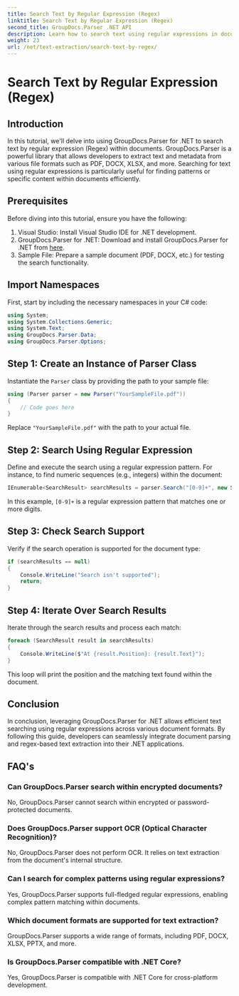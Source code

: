 ```yaml
---
title: Search Text by Regular Expression (Regex)
linktitle: Search Text by Regular Expression (Regex)
second_title: GroupDocs.Parser .NET API
description: Learn how to search text using regular expressions in documents using GroupDocs.Parser for .NET. Extract specific content effortlessly.
weight: 23
url: /net/text-extraction/search-text-by-regex/
---
```


# Search Text by Regular Expression (Regex)

## Introduction
In this tutorial, we'll delve into using GroupDocs.Parser for .NET to search text by regular expression (Regex) within documents. GroupDocs.Parser is a powerful library that allows developers to extract text and metadata from various file formats such as PDF, DOCX, XLSX, and more. Searching for text using regular expressions is particularly useful for finding patterns or specific content within documents efficiently.
## Prerequisites
Before diving into this tutorial, ensure you have the following:
1. Visual Studio: Install Visual Studio IDE for .NET development.
2. GroupDocs.Parser for .NET: Download and install GroupDocs.Parser for .NET from [here](https://releases.groupdocs.com/parser/net/).
3. Sample File: Prepare a sample document (PDF, DOCX, etc.) for testing the search functionality.

## Import Namespaces
First, start by including the necessary namespaces in your C# code:
```csharp
using System;
using System.Collections.Generic;
using System.Text;
using GroupDocs.Parser.Data;
using GroupDocs.Parser.Options;
```
## Step 1: Create an Instance of Parser Class
Instantiate the `Parser` class by providing the path to your sample file:
```csharp
using (Parser parser = new Parser("YourSampleFile.pdf"))
{
    // Code goes here
}
```
Replace `"YourSampleFile.pdf"` with the path to your actual file.
## Step 2: Search Using Regular Expression
Define and execute the search using a regular expression pattern. For instance, to find numeric sequences (e.g., integers) within the document:
```csharp
IEnumerable<SearchResult> searchResults = parser.Search("[0-9]+", new SearchOptions(true, false, true));
```
In this example, `[0-9]+` is a regular expression pattern that matches one or more digits.
## Step 3: Check Search Support
Verify if the search operation is supported for the document type:
```csharp
if (searchResults == null)
{
    Console.WriteLine("Search isn't supported");
    return;
}
```
## Step 4: Iterate Over Search Results
Iterate through the search results and process each match:
```csharp
foreach (SearchResult result in searchResults)
{
    Console.WriteLine($"At {result.Position}: {result.Text}");
}
```
This loop will print the position and the matching text found within the document.

## Conclusion
In conclusion, leveraging GroupDocs.Parser for .NET allows efficient text searching using regular expressions across various document formats. By following this guide, developers can seamlessly integrate document parsing and regex-based text extraction into their .NET applications.

## FAQ's
### Can GroupDocs.Parser search within encrypted documents?
No, GroupDocs.Parser cannot search within encrypted or password-protected documents.
### Does GroupDocs.Parser support OCR (Optical Character Recognition)?
No, GroupDocs.Parser does not perform OCR. It relies on text extraction from the document's internal structure.
### Can I search for complex patterns using regular expressions?
Yes, GroupDocs.Parser supports full-fledged regular expressions, enabling complex pattern matching within documents.
### Which document formats are supported for text extraction?
GroupDocs.Parser supports a wide range of formats, including PDF, DOCX, XLSX, PPTX, and more.
### Is GroupDocs.Parser compatible with .NET Core?
Yes, GroupDocs.Parser is compatible with .NET Core for cross-platform development.
